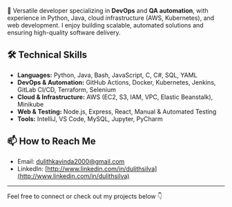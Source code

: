 🚀 Versatile  developer specializing in **DevOps** and **QA automation**, with experience in Python, Java, cloud infrastructure (AWS, Kubernetes), and web development. I enjoy building scalable, automated solutions and ensuring high-quality software delivery.

## 🛠️ Technical Skills  
- **Languages:** Python, Java, Bash, JavaScript, C, C#, SQL, YAML  
- **DevOps & Automation:** GitHub Actions, Docker, Kubernetes, Jenkins, GitLab CI/CD, Terraform, Selenium  
- **Cloud & Infrastructure:** AWS (EC2, S3, IAM, VPC, Elastic Beanstalk), Minikube  
- **Web & Testing:** Node.js, Express, React, Manual & Automated Testing  
- **Tools:** IntelliJ, VS Code, MySQL, Jupyter, PyCharm  

## 📫 How to Reach Me  
- Email: dulithkavinda2000@gmail.com  
- LinkedIn: [http://www.linkedin.com/in/dulithsilva](http://www.linkedin.com/in/dulithsilva)

---

Feel free to connect or check out my projects below 👇
